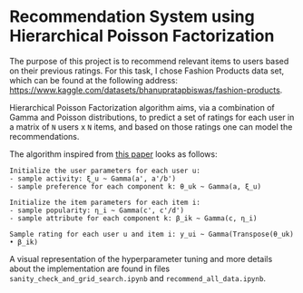 # Recommendation System using Hierarchical Poisson Factorization 

The purpose of this project is to recommend relevant items to users based on their previous ratings. For this task, I chose Fashion Products data set, which can be found at the following address: https://www.kaggle.com/datasets/bhanupratapbiswas/fashion-products.

Hierarchical Poisson Factorization algorithm aims, via a combination of Gamma and Poisson distributions, to predict a set of ratings for each user in a matrix of `N` users x `N` items, and based on those ratings one can model the recommendations. 

The algorithm inspired from [this paper](https://arxiv.org/abs/1311.1704) looks as follows:

```
Initialize the user parameters for each user u:
- sample activity: ξ_u ~ Gamma(a', a'/b')
- sample preference for each component k: θ_uk ~ Gamma(a, ξ_u)

Initialize the item parameters for each item i:
- sample popularity: η_i ~ Gamma(c', c'/d')
- sample attribute for each component k: β_ik ~ Gamma(c, η_i)

Sample rating for each user u and item i: y_ui ~ Gamma(Transpose(θ_uk) • β_ik)

```

A visual representation of the hyperparameter tuning and more details about the implementation are found in files `sanity_check_and_grid_search.ipynb` and `recommend_all_data.ipynb`.
